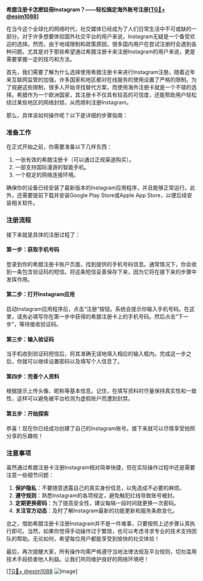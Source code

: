 **希腊注册卡怎麽註冊Instagram？——轻松搞定海外账号注册[[TG💪+ @esim1088](https://t.me/s/esim1088)]**

在当今这个全球化的网络时代，社交媒体已经成为了人们日常生活中不可或缺的一部分。对于许多想要体验国外社交平台的用户来说，Instagram无疑是一个备受欢迎的选择。然而，由于地域限制和政策原因，很多国内用户在尝试注册时会遇到各种问题。尤其是对于那些希望通过希腊注册卡来注册Instagram的用户来说，更是需要掌握一定的技巧和方法。

首先，我们需要了解为什么选择使用希腊注册卡来进行Instagram注册。随着近年来互联网监管的加强，许多国家和地区都对在线服务的使用设置了严格的限制。为了规避这些限制，很多人开始寻找替代方案，而使用海外注册卡就是一个不错的选择。希腊作为一个欧洲国家，其注册卡不仅具有较高的可信度，还能帮助用户轻松绕过某些地区的网络封锁，从而顺利注册Instagram。

那么，具体该如何操作呢？以下是详细的步骤指南：

### 准备工作

在正式开始之前，你需要准备以下几样东西：
1. 一张有效的希腊注册卡（可以通过正规渠道购买）。
2. 一部支持国际漫游的智能手机。
3. 一个稳定的网络连接环境。

确保你的设备已经安装了最新版本的Instagram应用程序，并且能够正常运行。此外，还需要提前下载并安装Google Play Store或Apple App Store，以便后续安装相关软件。

### 注册流程

接下来就是具体的注册过程了：

#### 第一步：获取手机号码
登录到你的希腊注册卡账户页面，找到提供的手机号码信息。通常情况下，你会收到一条包含验证码的短信。将这条短信妥善保存下来，因为它将在接下来的步骤中发挥作用。

#### 第二步：打开Instagram应用
启动Instagram应用程序后，点击“注册”按钮。系统会提示你输入手机号码。在这里，请务必填写你在第一步中获得的希腊注册卡上的手机号码。然后点击“下一步”，等待接收验证码。

#### 第三步：输入验证码
当手机收到验证码短信后，将其准确无误地填入相应的输入框内。完成这一步之后，你就可以继续设置密码以及填写个人信息了。

#### 第四步：完善个人资料
根据提示上传头像、昵称等基本信息。记住，在填写资料时尽量保持真实性和一致性，这样可以避免被平台检测为虚假账户而遭到封禁。

#### 第五步：开始探索
恭喜！现在你已经成功创建了自己的Instagram账号。接下来就可以尽情享受拍照分享的乐趣啦！

### 注意事项

虽然通过希腊注册卡注册Instagram相对简单快捷，但在实际操作过程中还是需要注意一些细节问题：

1. **保护隐私**：不要随意透露自己的真实身份信息，以免造成不必要的麻烦。
2. **遵守规则**：熟悉Instagram的各项规定，避免触犯红线导致账号被封。
3. **定期更换密码**：为了提高安全性，建议每隔一段时间就更换一次密码。
4. **关注官方动态**：及时了解Instagram最新的功能更新和服务条款变化。

总之，借助希腊注册卡注册Instagram并不是一件难事，只要按照上述步骤认真执行即可。当然，如果你觉得手动操作过于繁琐，也可以考虑寻求专业的技术支持团队的帮助。无论如何，希望每位用户都能享受到愉快的社交体验！

最后，再次提醒大家，所有操作均需严格遵守当地法律法规及平台规则，切勿滥用技术手段损害他人利益。让我们共同维护良好的网络环境吧！

[[TG💪+ @esim1088](https://t.me/s/esim1088) ![Image](https://i.postimg.cc/4NQfJmqS/Snipaste-2025-05-13-00-14-12.png)]